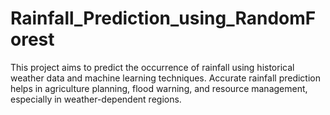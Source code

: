 # Rainfall_Prediction_using_RandomForest
This project aims to predict the occurrence of rainfall using historical weather data and machine learning techniques. Accurate rainfall prediction helps in agriculture planning, flood warning, and resource management, especially in weather-dependent regions.
